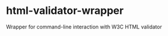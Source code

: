 html-validator-wrapper
======================

Wrapper for command-line interaction with W3C HTML validator
